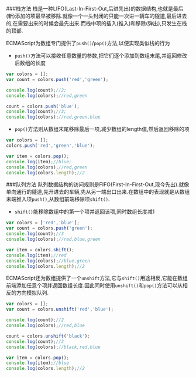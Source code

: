 ###栈方法
栈是一种LIFO(Last-In-First-Out,后进先出)的数据结构,也就是最后(新)添加的项最早被移除.就像一个一头封闭的只能一次进一辆车的隧道,最后进去的,在需要出来的时候会最先出来.而栈中项的插入(推入)和移除(弹出),只发生在栈的顶部.

ECMAScript为数组专门提供了`push()`/`pop()`方法,以便实现类似栈的行为

- `push()`方法可以接收任意数量的参数,把它们逐个添加到数组末尾,并返回修改后数组的长度

```javascript
var colors = [];
var count = colors.push('red','green');

console.log(count);//2;
console.log(colors);//red,green

count = colors.push('blue');
console.log(count);//3;
console.log(colors);//red,green,blue
```

- `pop()`方法则从数组末尾移除最后一项,减少数组的length值,然后返回移除的项

```javascript
var colors = [];
colors.push('red','green','blue');

var item = colors.pop();
console.log(item);//blue;
console.log(colors);//red,green
console.log(colors.length);//2
```

###队列方法
队列数据结构的访问规则是FIFO(First-In-First-Out,现今先出).就像单向通行的隧道,先开进去的车辆,先从另一端出口出来.在数组中的表现就是从数组末端推入项`push()`,从数组前端移除项`shift()`.

- `shift()`能移除数组中的第一个项并返回该项,同时数组长度减1

```javascript
var colors = ['red','blue'];
var count = colors.push('green');
console.log(count);//3
console.log(colors);//red,blue,green

var item = colors.shift();
console.log(item);//red
console.log(colors);//blue,green
console.log(colors.length);//2
```

ECMAScript还为数组提供了一个`unshift`方法,它与`shift()`用途相反,它能在数组前端添加任意个项并返回数组长度.因此同时使用`unshift()`和`pop()`方法可以从相反的方向模拟队列.

```javascript
var colors = [];
var count = colors.unshift('red','blue');

console.log(count);//2
console.log(colors);//red,blue

count = colors.unshift('black');
console.log(count);//3
console.log(colors);//black,red,blue

var item = colors.pop();
console.log(item);//blue
console.log(colors.length);//2
```
